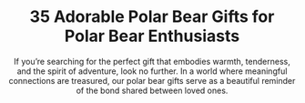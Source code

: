 ---
layout: post
title: 35 Adorable Polar Bear Gifts for Polar Bear Enthusiasts
subtitle: If you’re searching for the perfect gift that embodies warmth, tenderness, and the spirit of adventure, look no further. In a world where meaningful connections are treasured, our polar bear gifts serve as a beautiful reminder of the bond shared between loved ones.
header-img: "img/post/2023/09/copied/polar-bear-gifts.jpg"
header-style: text
permalink: "/polar-bear-gifts/"
catalog: true
tags:
  - Recipients 
  - Men
---   